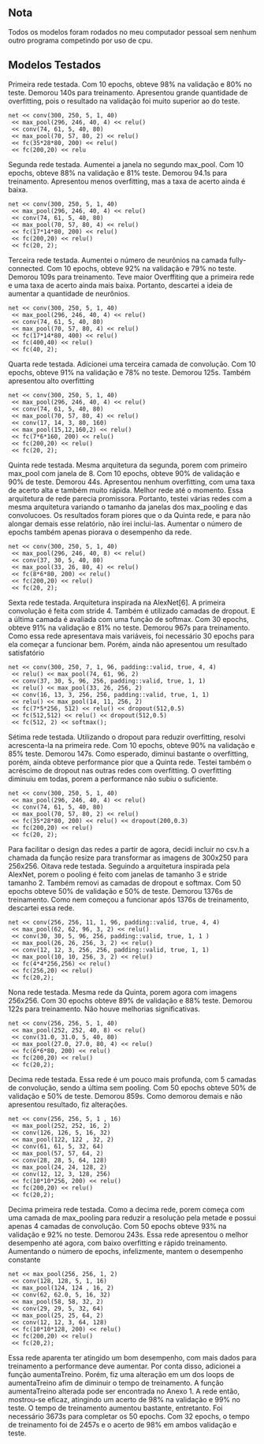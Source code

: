 ## Nota

Todos os modelos foram rodados no meu computador pessoal sem nenhum outro programa competindo por uso de cpu. 


## Modelos Testados

Primeira rede testada. Com 10 epochs, obteve 98% na validação e 80% no teste. Demorou 140s 
para treinamento. Apresentou grande quantidade de overfitting, pois o resultado na validação foi muito 
superior ao do teste.

```
net << conv(300, 250, 5, 1, 40)
 << max_pool(296, 246, 40, 4) << relu()
 << conv(74, 61, 5, 40, 80)
 << max_pool(70, 57, 80, 2) << relu()
 << fc(35*28*80, 200) << relu()
 << fc(200,20) << relu
 ```
 
 Segunda rede testada. Aumentei a janela no segundo max_pool. Com 10 epochs, obteve 88% na 
validação e 81% teste. Demorou 94.1s para treinamento. Apresentou menos overfitting, mas a taxa de 
acerto ainda é baixa. 

```
net << conv(300, 250, 5, 1, 40)
 << max_pool(296, 246, 40, 4) << relu()
 << conv(74, 61, 5, 40, 80)
 << max_pool(70, 57, 80, 4) << relu()
 << fc(17*14*80, 200) << relu()
 << fc(200,20) << relu()
 << fc(20, 2);
```

Terceira rede testada. Aumentei o número de neurônios na camada fully-connected. Com 10 
epochs, obteve 92% na validação e 79% no teste. Demorou 109s para treinamento. Teve maior Overffiting 
que a primeira rede e uma taxa de acerto ainda mais baixa. Portanto, descartei a ideia de aumentar a 
quantidade de neurônios.

```
net << conv(300, 250, 5, 1, 40)
 << max_pool(296, 246, 40, 4) << relu()
 << conv(74, 61, 5, 40, 80)
 << max_pool(70, 57, 80, 4) << relu()
 << fc(17*14*80, 400) << relu()
 << fc(400,40) << relu()
 << fc(40, 2); 
```

Quarta rede testada. Adicionei uma terceira camada de convolução. Com 10 epochs, obteve 91% 
na validação e 78% no teste. Demorou 125s. Também apresentou alto overfitting

```
net << conv(300, 250, 5, 1, 40)
 << max_pool(296, 246, 40, 4) << relu()
 << conv(74, 61, 5, 40, 80)
 << max_pool(70, 57, 80, 4) << relu()
 << conv(17, 14, 3, 80, 160) 
 << max_pool(15,12,160,2) << relu() 
 << fc(7*6*160, 200) << relu()
 << fc(200,20) << relu()
 << fc(20, 2);
```

Quinta rede testada. Mesma arquitetura da segunda, porem com primeiro max_pool com janela 
de 8. Com 10 epochs, obteve 90% de validação e 90% de teste. Demorou 44s. Apresentou nenhum 
overfitting, com uma taxa de acerto alta e também muito rápida. Melhor rede até o momento. Essa 
arquitetura de rede parecia promissora. Portanto, testei várias redes com a mesma arquitetura variando 
o tamanho da janelas dos max_pooling e das convolucoes. Os resultados foram piores que o da Quinta 
rede, e para não alongar demais esse relatório, não irei inclui-las. Aumentar o número de epochs também 
apenas piorava o desempenho da rede. 

```
net << conv(300, 250, 5, 1, 40)
 << max_pool(296, 246, 40, 8) << relu()
 << conv(37, 30, 5, 40, 80)
 << max_pool(33, 26, 80, 4) << relu()
 << fc(8*6*80, 200) << relu()
 << fc(200,20) << relu()
 << fc(20, 2);
```

Sexta rede testada. Arquitetura inspirada na AlexNet[6]. A primeira convolução é feita com stride 
4. Também é utilizado camadas de dropout. E a última camada é avaliada com uma função de softmax. 
Com 30 epochs, obteve 91% na validação e 81% no teste. Demorou 967s para treinamento. Como essa 
rede apresentava mais variáveis, foi necessário 30 epochs para ela começar a funcionar bem. Porém, 
ainda não apresentou um resultado satisfatório

```
net << conv(300, 250, 7, 1, 96, padding::valid, true, 4, 4)
 << relu() << max_pool(74, 61, 96, 2) 
 << conv(37, 30, 5, 96, 256, padding::valid, true, 1, 1)
 << relu() << max_pool(33, 26, 256, 2) 
 << conv(16, 13, 3, 256, 256, padding::valid, true, 1, 1)
 << relu() << max_pool(14, 11, 256, 2) 
 << fc(7*5*256, 512) << relu() << dropout(512,0.5)
 << fc(512,512) << relu() << dropout(512,0.5)
 << fc(512, 2) << softmax();
```

Sétima rede testada. Utilizando o dropout para reduzir overfitting, resolvi acrescenta-la na 
primeira rede. Com 10 epochs, obteve 90% na validação e 85% teste. Demorou 147s. Como esperado, 
diminui bastante o overfitting, porém, ainda obteve performance pior que a Quinta rede. Testei também 
o acréscimo de dropout nas outras redes com overfitting. O overfitting diminuiu em todas, porem a 
performance não subiu o suficiente. 

```
net << conv(300, 250, 5, 1, 40)
 << max_pool(296, 246, 40, 4) << relu()
 << conv(74, 61, 5, 40, 80)
 << max_pool(70, 57, 80, 2) << relu()
 << fc(35*28*80, 200) << relu() << dropout(200,0.3)
 << fc(200,20) << relu()
 << fc(20, 2);
 ```
 
 Para facilitar o design das redes a partir de agora, decidi incluir no csv.h a chamada da função 
resize para transformar as imagens de 300x250 para 256x256.
Oitava rede testada. Seguindo a arquitetura inspirada pela AlexNet, porem o pooling é feito com 
janelas de tamanho 3 e stride tamanho 2. Também removi as camadas de dropout e softmax. Com 50 
epochs obteve 50% de validação e 50% de teste. Demorou 1376s de treinamento. Como nem começou a 
funcionar após 1376s de treinamento, descartei essa rede. 

```
net << conv(256, 256, 11, 1, 96, padding::valid, true, 4, 4)
 << max_pool(62, 62, 96, 3, 2) << relu()
 << conv(30, 30, 5, 96, 256, padding::valid, true, 1, 1 )
 << max_pool(26, 26, 256, 3, 2) << relu()
 << conv(12, 12, 3, 256, 256, padding::valid, true, 1, 1)
 << max_pool(10, 10, 256, 3, 2) << relu()
 << fc(4*4*256,256) << relu()
 << fc(256,20) << relu()
 << fc(20,2); 
 ```
 
 Nona rede testada. Mesma rede da Quinta, porem agora com imagens 256x256. Com 30 epochs 
obteve 89% de validação e 88% teste. Demorou 122s para treinamento. Não houve melhorias 
significativas.

```
net << conv(256, 256, 5, 1, 40) 
 << max_pool(252, 252, 40, 8) << relu()
 << conv(31.0, 31.0, 5, 40, 80) 
 << max_pool(27.0, 27.0, 80, 4) << relu()
 << fc(6*6*80, 200) << relu()
 << fc(200,20) << relu()
 << fc(20,2);
 ```
 
 Decima rede testada. Essa rede é um pouco mais profunda, com 5 camadas de convolução, sendo
a última sem pooling. Com 50 epochs obteve 50% de validação e 50% de teste. Demorou 859s. Como 
demorou demais e não apresentou resultado, fiz alterações.

```
net << conv(256, 256, 5, 1 , 16) 
 << max_pool(252, 252, 16, 2) 
 << conv(126, 126, 5, 16, 32) 
 << max_pool(122, 122 , 32, 2) 
 << conv(61, 61, 5, 32, 64)
 << max_pool(57, 57, 64, 2)
 << conv(28, 28, 5, 64, 128) 
 << max_pool(24, 24, 128, 2)
 << conv(12, 12, 3, 128, 256)
 << fc(10*10*256, 200) << relu()
 << fc(200,20) << relu()
 << fc(20,2);
 ```
 
 Decima primeira rede testada. Como a decima rede, porem começa com uma camada de 
max_pooling para reduzir a resolução pela metade e possui apenas 4 camadas de convolução. Com 50 
epochs obteve 93% na validação e 92% no teste. Demorou 243s. Essa rede apresentou o melhor 
desempenho até agora, com baixo overfitting e rápido treinamento. Aumentando o número de epochs, 
infelizmente, mantem o desempenho constante

```
net << max_pool(256, 256, 1, 2) 
 << conv(128, 128, 5, 1, 16) 
 << max_pool(124, 124 , 16, 2) 
 << conv(62, 62.0, 5, 16, 32)
 << max_pool(58, 58, 32, 2)
 << conv(29, 29, 5, 32, 64) 
 << max_pool(25, 25, 64, 2)
 << conv(12, 12, 3, 64, 128)
 << fc(10*10*128, 200) << relu()
 << fc(200,20) << relu()
 << fc(20,2);
 ```
 
Essa rede aparenta ter atingido um bom desempenho, com mais dados para treinamento a 
performance deve aumentar. Por conta disso, adicionei a função aumentaTreino. Porém, fiz uma 
alteração em um dos loops de aumentaTreino afim de diminuir o tempo de treinamento. A função 
aumentaTreino alterada pode ser encontrada no Anexo 1. A rede então, mostrou-se eficaz, atingindo um 
acerto de 98% na validação e 99% no teste. O tempo de treinamento aumentou bastante, entretanto. Foi 
necessário 3673s para completar os 50 epochs. Com 32 epochs, o tempo de treinamento foi de 2457s e o 
acerto de 98% em ambos validação e teste.
